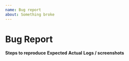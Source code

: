 ```yaml
---
name: Bug report
about: Something broke
---
```

# Bug Report

**Steps to reproduce**
**Expected**
**Actual**
**Logs / screenshots**
